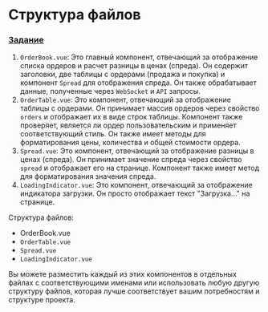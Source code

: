 # Структура файлов

### [Задание](./doc/README.md)

1. `OrderBook.vue`: Это главный компонент, отвечающий за отображение списка ордеров и расчет разницы в ценах (спреда). Он содержит заголовки, две таблицы с ордерами (продажа и покупка) и компонент `Spread` для отображения спреда. Он также обрабатывает данные, полученные через `WebSocket` и `API` запросы.
2. `OrderTable.vue`: Это компонент, отвечающий за отображение таблицы с ордерами. Он принимает массив ордеров через свойство `orders` и отображает их в виде строк таблицы. Компонент также проверяет, является ли ордер пользовательским и применяет соответствующий стиль. Он также имеет методы для форматирования цены, количества и общей стоимости ордера.
3. `Spread.vue`: Это компонент, отвечающий за отображение разницы в ценах (спреда). Он принимает значение спреда через свойство `spread` и отображает его на странице. Компонент также имеет метод для форматирования значения спреда.
4. `LoadingIndicator.vue`: Это компонент, отвечающий за отображение индикатора загрузки. Он просто отображает текст "Загрузка..." на странице.

Структура файлов:

- OrderBook.vue
- `OrderTable.vue`
- `Spread.vue`
- `LoadingIndicator.vue`

Вы можете разместить каждый из этих компонентов в отдельных файлах с соответствующими именами или использовать любую другую структуру файлов, которая лучше соответствует вашим потребностям и структуре проекта.
